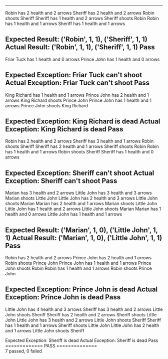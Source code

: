 ---------------------------------
Robin has 2 health and 2 arrows
Sheriff has 2 health and 2 arrows
Robin shoots Sheriff
Sheriff has 1 health and 2 arrows
Sheriff shoots Robin
Robin has 1 health and 1 arrows
Sheriff has 1 health and 1 arrows

Expected Result: ('Robin', 1, 1), ('Sheriff', 1, 1)
Actual Result: ('Robin', 1, 1), ('Sheriff', 1, 1)
Pass
---------------------------------
Friar Tuck has 1 health and 0 arrows
Prince John has 1 health and 0 arrows

Expected Exception: Friar Tuck can't shoot
Actual Exception: Friar Tuck can't shoot
Pass
---------------------------------
King Richard has 1 health and 1 arrows
Prince John has 2 health and 1 arrows
King Richard shoots Prince John
Prince John has 1 health and 1 arrows
Prince John shoots King Richard

Expected Exception: King Richard is dead
Actual Exception: King Richard is dead
Pass
---------------------------------
Robin has 2 health and 2 arrows
Sheriff has 3 health and 1 arrows
Robin shoots Sheriff
Sheriff has 2 health and 1 arrows
Sheriff shoots Robin
Robin has 1 health and 1 arrows
Robin shoots Sheriff
Sheriff has 1 health and 0 arrows

Expected Exception: Sheriff can't shoot
Actual Exception: Sheriff can't shoot
Pass
---------------------------------
Marian has 3 health and 2 arrows
Little John has 3 health and 3 arrows
Marian shoots Little John
Little John has 2 health and 3 arrows
Little John shoots Marian
Marian has 2 health and 1 arrows
Marian shoots Little John
Little John has 1 health and 2 arrows
Little John shoots Marian
Marian has 1 health and 0 arrows
Little John has 1 health and 1 arrows

Expected Result: ('Marian', 1, 0), ('Little John', 1, 1)
Actual Result: ('Marian', 1, 0), ('Little John', 1, 1)
Pass
---------------------------------
Robin has 2 health and 2 arrows
Prince John has 2 health and 1 arrows
Robin shoots Prince John
Prince John has 1 health and 1 arrows
Prince John shoots Robin
Robin has 1 health and 1 arrows
Robin shoots Prince John

Expected Exception: Prince John is dead
Actual Exception: Prince John is dead
Pass
---------------------------------
Little John has 4 health and 3 arrows
Sheriff has 3 health and 2 arrows
Little John shoots Sheriff
Sheriff has 2 health and 2 arrows
Sheriff shoots Little John
Little John has 3 health and 2 arrows
Little John shoots Sheriff
Sheriff has 1 health and 1 arrows
Sheriff shoots Little John
Little John has 2 health and 1 arrows
Little John shoots Sheriff

Expected Exception: Sheriff is dead
Actual Exception: Sheriff is dead
Pass
============= PASS ==============  
7 passed, 0 failed  
